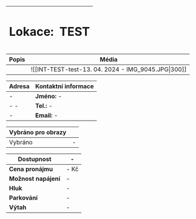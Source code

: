 | <h1>Lokace: | <h1>TEST |
| ------- | ------------------ |

| **Popis** | **Média**                                                   |
| --------- | ----------------------------------------------------------- |
|           | <center>![[INT-TEST-test-13. 04. 2024 - IMG_9045.JPG\|300]] |

| **Adresa** | **Kontaktní informace** |
| --------- | ----------------------- |
| - | **Jméno:** - |
| - - | **Tel.:** - |
| - | **Email:** - |

| **Vybráno pro obrazy** |  |
| --------------- | ------ |
| Vybráno | - |

| **Dostupnost** |  -  |
| -------------- | ------------------------ |
| **Cena pronájmu** | - Kč |
| **Možnost napájení** | - |
| **Hluk** | - |
| **Parkování** | - |
| **Výtah** | - |
